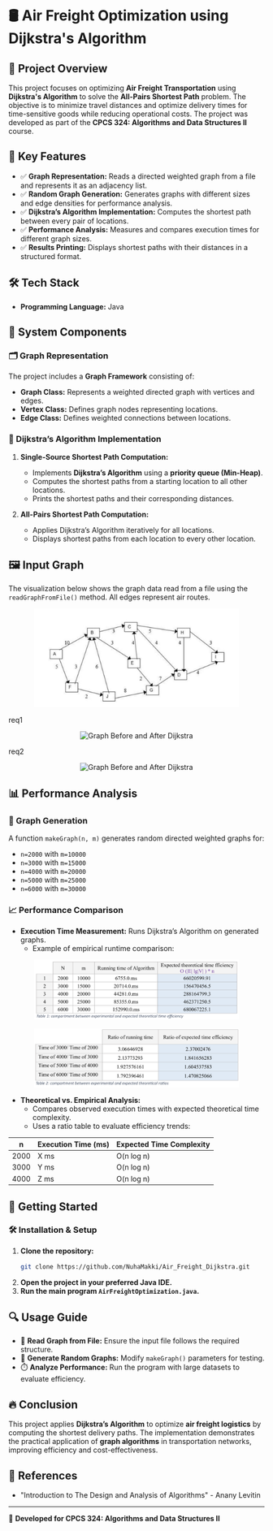 # 🛢️ Air Freight Optimization using Dijkstra's Algorithm

## 🚀 Project Overview
This project focuses on optimizing **Air Freight Transportation** using **Dijkstra's Algorithm** to solve the **All-Pairs Shortest Path** problem. The objective is to minimize travel distances and optimize delivery times for time-sensitive goods while reducing operational costs. The project was developed as part of the **CPCS 324: Algorithms and Data Structures II** course.

## 🎯 Key Features
- ✅ **Graph Representation:** Reads a directed weighted graph from a file and represents it as an adjacency list.
- ✅ **Random Graph Generation:** Generates graphs with different sizes and edge densities for performance analysis.
- ✅ **Dijkstra’s Algorithm Implementation:** Computes the shortest path between every pair of locations.
- ✅ **Performance Analysis:** Measures and compares execution times for different graph sizes.
- ✅ **Results Printing:** Displays shortest paths with their distances in a structured format.

## 🛠️ Tech Stack
- **Programming Language:** Java

## 📌 System Components
### 🗂️ Graph Representation
The project includes a **Graph Framework** consisting of:
- **Graph Class:** Represents a weighted directed graph with vertices and edges.
- **Vertex Class:** Defines graph nodes representing locations.
- **Edge Class:** Defines weighted connections between locations.

### 🔄 Dijkstra’s Algorithm Implementation
1. **Single-Source Shortest Path Computation:**
   - Implements **Dijkstra’s Algorithm** using a **priority queue (Min-Heap)**.
   - Computes the shortest paths from a starting location to all other locations.
   - Prints the shortest paths and their corresponding distances.

2. **All-Pairs Shortest Path Computation:**
   - Applies Dijkstra’s Algorithm iteratively for all locations.
   - Displays shortest paths from each location to every other location.

## 🖼️ Input Graph
The visualization below shows the graph data read from a file using the `readGraphFromFile()` method. All edges represent air routes.
<p align="center">
  <img src="Dijkstra_img/Graph.png" width="80%" alt="Graph Before and After Dijkstra">
</p>


req1
<p align="center">
  <img src="Dijkstra_img/output1.png" width="80%" alt="Graph Before and After Dijkstra">
</p>

req2
<p align="center">
  <img src="Dijkstra_img/output2.png" width="80%" alt="Graph Before and After Dijkstra">
</p>

## 📊 Performance Analysis
### 🔬 Graph Generation
A function `makeGraph(n, m)` generates random directed weighted graphs for:
- `n=2000` with `m=10000`
- `n=3000` with `m=15000`
- `n=4000` with `m=20000`
- `n=5000` with `m=25000`
- `n=6000` with `m=30000`

### 📈 Performance Comparison
- **Execution Time Measurement:** Runs Dijkstra’s Algorithm on generated graphs.
  - Example of empirical runtime comparison:
<p align="center">
  <img src="Dijkstra_img/time_efficiency.png" width="80%" alt="Dijkstra Execution Time Comparison">
</p>

<p align="center">
  <img src="Dijkstra_img/ratios.png" width="80%" alt="Dijkstra Execution Time Comparison">
</p>

- **Theoretical vs. Empirical Analysis:**
  - Compares observed execution times with expected theoretical time complexity.
  - Uses a ratio table to evaluate efficiency trends:
    
| n      | Execution Time (ms) | Expected Time Complexity |
|--------|---------------------|--------------------------|
| 2000   | X ms               | O(n log n)              |
| 3000   | Y ms               | O(n log n)              |
| 4000   | Z ms               | O(n log n)              |

## 🚀 Getting Started
### 🛠️ Installation & Setup
1. **Clone the repository:**
   ```sh
   git clone https://github.com/NuhaMakki/Air_Freight_Dijkstra.git
   ```
2. **Open the project in your preferred Java IDE.**
3. **Run the main program `AirFreightOptimization.java`.**

## 🔍 Usage Guide
- 📂 **Read Graph from File:** Ensure the input file follows the required structure.
- 🔢 **Generate Random Graphs:** Modify `makeGraph()` parameters for testing.
- ⏱️ **Analyze Performance:** Run the program with large datasets to evaluate efficiency.

## 🔥 Conclusion
This project applies **Dijkstra’s Algorithm** to optimize **air freight logistics** by computing the shortest delivery paths. The implementation demonstrates the practical application of **graph algorithms** in transportation networks, improving efficiency and cost-effectiveness.

## 📄 References
- "Introduction to The Design and Analysis of Algorithms" - Anany Levitin

---
📌 **Developed for CPCS 324: Algorithms and Data Structures II**

